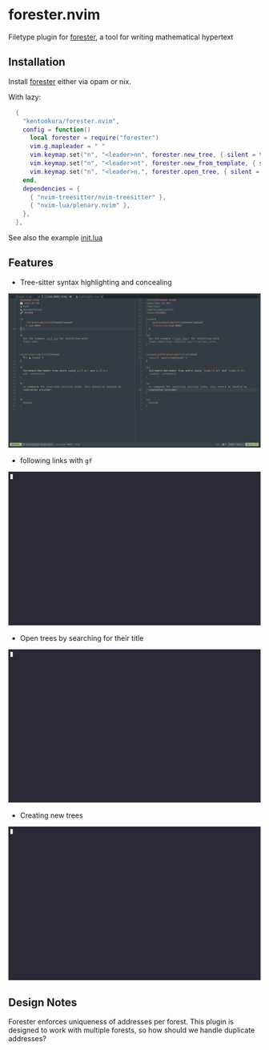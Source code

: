 # forester.nvim

Filetype plugin for [forester](https://sr.ht/~jonsterling/forester/), a tool
for writing mathematical hypertext

## Installation

Install [forester](https://git.sr.ht/~jonsterling/ocaml-forester) either via
opam or nix.

With lazy:

```lua
  {
    "kentookura/forester.nvim",
    config = function()
      local forester = require("forester")
      vim.g.mapleader = " "
      vim.keymap.set("n", "<leader>nn", forester.new_tree, { silent = true })
      vim.keymap.set("n", "<leader>nt", forester.new_from_template, { silent = true })
      vim.keymap.set("n", "<leader>n.", forester.open_tree, { silent = true })
    end,
    dependencies = {
      { "nvim-treesitter/nvim-treesitter" },
      { "nvim-lua/plenary.nvim" },
    },
  },
```

See also the example [init.lua](./init.lua)


## Features

- Tree-sitter syntax highlighting and concealing

![Screenshot showcasing the conceal feature](./doc/conceal.png)

- following links with `gf`

![Screen Recording showing the following of forester links in vim](./doc/link.gif)

- Open trees by searching for their title

![Screen Recording showing the browsing trees by title](./doc/search.gif)

- Creating new trees

![Screen Recording showing the creation of new trees](./doc/new.gif)

## Design Notes

Forester enforces uniqueness of addresses per forest. This plugin is designed
to work with multiple forests, so how should we handle duplicate addresses?
